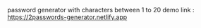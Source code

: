 password generator with characters between 1 to 20 
demo link : https://2passwords-generator.netlify.app
